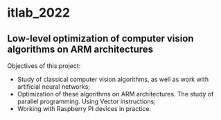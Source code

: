 # itlab_2022
## Low-level optimization of computer vision algorithms on ARM architectures
Objectives of this project:
- Study of classical computer vision algorithms, as well as work with artificial neural networks;
- Optimization of these algorithms on ARM architectures. The study of parallel programming. Using Vector instructions;
- Working with Raspberry PI devices in practice.
